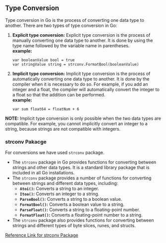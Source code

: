 ## Type Conversion
Type conversion in Go is the process of converting one data type to another. There are two types of type conversion in Go:

1. **Explicit type conversion:** Explicit type conversion is the process of manually converting one data type to another. It is done by using the type name followed by the variable name in parentheses.<br/>
**example:**
    ```
    var booleanValue bool = true
    var stringValue string = strconv.FormatBool(booleanValue)
    ```
2. **Implicit type conversion:** Implicit type conversion is the process of automatically converting one data type to another. It is done by the compiler when it is necessary to do so. For example, if you add an integer and a float, the compiler will automatically convert the integer to a float so that the addition can be performed.<br/>
**example:**
    ```
    var sum float64 = floatNum + 6
    ```

**NOTE:** Implicit type conversion is only possible when the two data types are compatible. For example, you cannot implicitly convert an integer to a string, because strings are not compatible with integers.

### strconv Pakacge
For conversions we have used `strconv` package.<br/>
* The `strconv` package in Go provides functions for converting between strings and other data types. It is a standard library package that is included in all Go installations.
* The `strconv` package provides a number of functions for converting between strings and different data types, including:
    * **`Atoi()`:** Converts a string to an integer.
    * **`Itoa()`:** Converts an integer to a string.
    * **`ParseBool()`:** Converts a string to a boolean value.
    * **`FormatBool()`:** Converts a boolean value to a string.
    * **`ParseFloat()`:** Converts a string to a floating-point number.
    * **`FormatFloat()`:** Converts a floating-point number to a string.
* The `strconv` package also provides functions for converting between strings and different types of byte slices, runes, and structs.

[Reference Link for strconv Package](https://pkg.go.dev/strconv)
